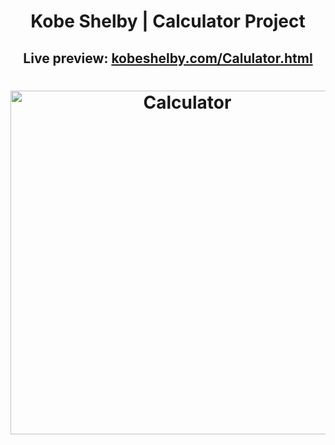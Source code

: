 <h1 align = "center"> Kobe Shelby | Calculator Project </h1>
<h2 align = "center"> Live preview: <a href = "Link">kobeshelby.com/Calulator.html</a></h2>
<h1 align = "center"> <img src = "https://user-images.githubusercontent.com/34294040/181406715-a7025b85-e969-4043-ba70-99eff706718b.png" width = "550" alt = Calculator></h1>
